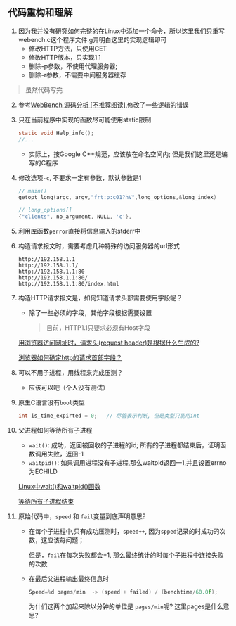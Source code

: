 ## 代码重构和理解

1. 因为我并没有研究如何完整的在Linux中添加一个命令，所以这里我们只重写webench.c这个程序文件.g弄明白这里的实现逻辑即可
    - 修改HTTP方法，只使用GET
    - 修改HTTP版本，只实现1.1
    - 删除-p参数，不使用代理服务器;
    - 删除-r参数，不需要中间服务器缓存

> 虽然代码写完
2. 参考[WebBench 源码分析 [不推荐阅读]](https://meik2333.com/posts/webbench-source-and-analysis/),修改了一些逻辑的错误
2. 只在当前程序中实现的函数尽可能使用static限制
    ```c
    static void Help_info();
    //...
    ```
    - 实际上，按Google C++规范，应该放在命名空间内; 但是我们这里还是编写的C程序

3. 修改选项`-c`, 不要求一定有参数，默认参数是1
    ```c    
    // main()
    getopt_long(argc, argv,"frt:p:c01?hV",long_options,&long_index)

    // long_options[]
    {"clients", no_argument, NULL, 'c'},
    ```
4. 利用库函数`perror`直接将信息输入的stderr中
5. 构造请求报文时，需要考虑几种特殊的访问服务器的url形式
    ```
    http://192.158.1.1
    http://192.158.1.1/
    http://192.158.1.1:80
    http://192.158.1.1:80/
    http://192.158.1.1:80/index.html
    ```
6. 构造HTTP请求报文是，如何知道请求头部需要使用字段呢？
    - 除了一些必须的字段，其他字段根据需要设置
        
        > 目前，HTTP1.1只要求必须有Host字段


    [用浏览器访问网址时，请求头(request header)是根据什么生成的?](https://www.zhihu.com/question/34603729/answer/85911416)

    [浏览器如何确定http的请求首部字段？](https://www.zhihu.com/question/27165849/answer/160656587)
    
7. 可以不用子进程，用线程来完成压测？
    - 应该可以吧（个人没有测试）
8. 原生C语言没有`bool`类型
    ```c
    int is_time_expirted = 0;   // 尽管表示判断, 但是类型只能用int
    ```
9. 父进程如何等待所有子进程
    - `wait()`: 成功，返回被回收的子进程的id; 所有的子进程都结束后，证明函数调用失败，返回-1
    - `waitpid()`: 如果调用进程没有子进程,那么waitpid返回—1,并且设置errno为ECHILD

    [Linux中wait()和waitpid()函数](https://blog.csdn.net/weixin_45943332/article/details/111759366)

    [等待所有子进程结束](https://blog.csdn.net/yasi_xi/article/details/46341733)
11. 原始代码中，`speed` 和 `fail`变量到底声明意思?
    - 在每个子进程中,只有成功压测时，`speed++`, 因为`spped`记录的时成功的次数，这应该每问题；
      
      但是，`fail`在每次失败都会+1, 那么最终统计的时每个子进程中连接失败的次数 
    - 在最后父进程输出最终信息时
        ```c
        Speed=%d pages/min  -> (speed + failed) / (benchtime/60.0f);
        ```
        为什们这两个加起来除以分钟的单位是 `pages/min`呢? 这里pages是什么意思?
    

